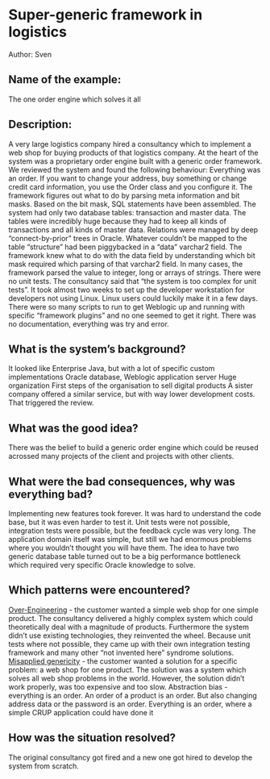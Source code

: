 # Super-generic framework in logistics

Author: Sven

## Name of the example: 
The one order engine which solves it all

## Description: 
A very large logistics company hired a consultancy which to implement a web shop for buying products of that logistics company. At the heart of the system was a proprietary order engine built with a generic order framework. We reviewed the system and found the following behaviour:
Everything was an order. If you want to change your address, buy something or change credit card information, you use the Order class and you configure it. The framework figures out what to do by parsing meta information and bit masks. Based on the bit mask, SQL statements have been assembled.
The system had only two database tables: transaction and master data. The tables were incredibly huge because they had to keep all kinds of transactions and all kinds of master data. Relations were managed by deep “connect-by-prior” trees in Oracle. Whatever couldn’t be mapped to the table “structure” had been piggybacked in a “data” varchar2 field. The framework knew what to do with the data field by understanding which bit mask required which parsing of that varchar2 field. In many cases, the framework parsed the value to integer, long or arrays of strings.
There were no unit tests. The consultancy said that “the system is too complex for unit tests”.
It took almost two weeks to set up the developer workstation for developers not using Linux. Linux users could luckily make it in a few days. There were so many scripts to run to get Weblogic up and running with specific “framework plugins” and no one seemed to get it right. There was no documentation, everything was try and error.

## What is the system’s background?
It looked like Enterprise Java, but with a lot of specific custom implementations
Oracle database, Weblogic application server
Huge organization
First steps of the organisation to sell digital products
A sister company offered a similar service, but with way lower development costs. That triggered the review.

## What was the good idea?
There was the belief to build a generic order engine which could be reused acrossed many projects of the client and projects with other clients.

## What were the bad consequences, why was everything bad?
Implementing new features took forever. It was hard to understand the code base, but it was even harder to test it. Unit tests were not possible, integration tests were possible, but the feedback cycle was very long. The application domain itself was simple, but still we had enormous problems where you wouldn’t thought you will have them. The idea to have two generic database table turned out to be a big performance bottleneck which required very specific Oracle knowledge to solve. 

## Which patterns were encountered?
[Over-Engineering](../patterns/over_engineering.md) - the customer wanted a simple web shop for one simple product. The consultancy delivered a highly complex system which could theoretically deal with a magnitude of products. Furthermore the system didn’t use existing technologies, they reinvented the wheel. Because unit tests where not possible, they came up with their own integration testing framework and many other “not invented here” syndrome solutions.
[Misapplied genericity](../patterns/misapplied_genericity.md) - the customer wanted a solution for a specific problem: a web shop for one product. The solution was a system which solves all web shop problems in the world. However, the solution didn’t work properly, was too expensive and too slow. 
Abstraction bias - everything is an order. An order of a product is an order. But also changing address data or the password is an order. Everything is an order, where a simple CRUP application could have done it

## How was the situation resolved?
The original consultancy got fired and a new one got hired to develop the system from scratch.
